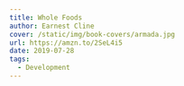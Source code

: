 ```yaml
---
title: Whole Foods
author: Earnest Cline
cover: /static/img/book-covers/armada.jpg
url: https://amzn.to/2SeL4i5
date: 2019-07-28
tags:
  - Development
---
```

